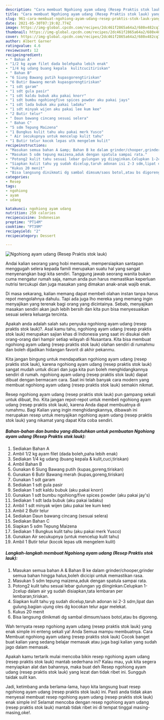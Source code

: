 ```yaml
---
description: "Cara membuat Ngohiong ayam udang (Resep Praktis stok lauk) yang lezat Untuk Jualan"
title: "Cara membuat Ngohiong ayam udang (Resep Praktis stok lauk) yang lezat Untuk Jualan"
slug: 961-cara-membuat-ngohiong-ayam-udang-resep-praktis-stok-lauk-yang-lezat-untuk-jualan
date: 2021-05-30T07:19:02.774Z
image: https://img-global.cpcdn.com/recipes/2dc461f2865a64a2/680x482cq70/ngohiong-ayam-udang-resep-praktis-stok-lauk-foto-resep-utama.jpg
thumbnail: https://img-global.cpcdn.com/recipes/2dc461f2865a64a2/680x482cq70/ngohiong-ayam-udang-resep-praktis-stok-lauk-foto-resep-utama.jpg
cover: https://img-global.cpcdn.com/recipes/2dc461f2865a64a2/680x482cq70/ngohiong-ayam-udang-resep-praktis-stok-lauk-foto-resep-utama.jpg
author: Albert Garner
ratingvalue: 4.6
reviewcount: 12
recipeingredient:
- " Bahan A"
- "1/2 kg ayam filet dada bolehpaha lebih enak"
- "1/4 kg udang buang kepala  kulitcucitiriskan"
- " Bahan B"
- "6 Siung Bawang putih kupasgorengtiriskan"
- "6 Butir Bawang merah kupasgorengtiriskan"
- "1 sdt garam"
- "1 sdt gula pasir"
- "1 sdt kaldu bubuk aku pakai knorr"
- "1 sdt bumbu ngohiongfive spices powder aku pakai jays"
- "1 sdt lada bubuk aku pakai ladaku"
- "1 sdt minyak wijen aku pakai lee kum kee"
- "2 Butir telur"
- " Daun bawang cincang sesuai selera"
- " Bahan C"
- "5 sdm Tepung Maizena"
- "1 Bungkus kulit tahu aku pakai merk Yusco"
- " Air secukupnya untuk mencelup kulit tahu"
- "1 Butir telur kocok lepas utk mengelem kulit"
recipeinstructions:
- "Masukan semua bahan A &amp; Bahan B ke dalam grinder/chooper,grinder semua bahan hingga halus,boleh dicicipi untuk memastikan rasa."
- "Masukan 5 sdm tepung maizena,aduk dengan spatula sampai rata."
- "Potong2 kulit tahu sesuai lebar gulungan yg diinginkan.Celupkan 1-2celup dalam air yg sudah disiapkan,tata lembaran per lembaran,tiriskan."
- "Siapkan kulit tahu yg sudah dicelup,taruh adonan isi 2-3 sdm,lipat dan gulung.bagian ujung oles dg kocokan telur agar melekat."
- "Kukus 20 menit"
- "Bisa langsung dinikmati dg sambal dimsum/saos botol,atau bs digoreng."
categories:
- Resep
tags:
- ngohiong
- ayam
- udang

katakunci: ngohiong ayam udang 
nutrition: 259 calories
recipecuisine: Indonesian
preptime: "PT14M"
cooktime: "PT39M"
recipeyield: "2"
recipecategory: Dessert

---
```



![Ngohiong ayam udang (Resep Praktis stok lauk)](https://img-global.cpcdn.com/recipes/2dc461f2865a64a2/680x482cq70/ngohiong-ayam-udang-resep-praktis-stok-lauk-foto-resep-utama.jpg)

Andai kalian seorang yang hobi memasak, mempersiapkan santapan menggugah selera kepada famili merupakan suatu hal yang sangat menyenangkan bagi kita sendiri. Tanggung jawab seorang  wanita bukan cuma mengatur rumah saja, namun anda pun harus memastikan keperluan nutrisi tercukupi dan juga masakan yang dimakan anak-anak wajib enak.

Di masa  sekarang, kalian memang dapat membeli olahan instan tanpa harus repot mengolahnya dahulu. Tapi ada juga lho mereka yang memang ingin menyajikan yang terenak bagi orang yang dicintainya. Sebab, menyajikan masakan sendiri akan jauh lebih bersih dan kita pun bisa menyesuaikan sesuai selera keluarga tercinta. 



Apakah anda adalah salah satu penyuka ngohiong ayam udang (resep praktis stok lauk)?. Asal kamu tahu, ngohiong ayam udang (resep praktis stok lauk) merupakan sajian khas di Indonesia yang saat ini disukai oleh orang-orang dari hampir setiap wilayah di Nusantara. Kita bisa membuat ngohiong ayam udang (resep praktis stok lauk) olahan sendiri di rumahmu dan boleh dijadikan hidangan favorit di akhir pekanmu.

Kita jangan bingung untuk mendapatkan ngohiong ayam udang (resep praktis stok lauk), karena ngohiong ayam udang (resep praktis stok lauk) sangat mudah untuk dicari dan juga kita pun boleh menghidangkannya sendiri di rumah. ngohiong ayam udang (resep praktis stok lauk) dapat dibuat dengan bermacam cara. Saat ini telah banyak cara modern yang membuat ngohiong ayam udang (resep praktis stok lauk) semakin nikmat.

Resep ngohiong ayam udang (resep praktis stok lauk) pun gampang sekali untuk dibuat, lho. Kita jangan repot-repot untuk membeli ngohiong ayam udang (resep praktis stok lauk), karena Anda dapat membuatnya di rumahmu. Bagi Kalian yang ingin menghidangkannya, dibawah ini merupakan resep untuk menyajikan ngohiong ayam udang (resep praktis stok lauk) yang nikamat yang dapat Kita coba sendiri.

<!--inarticleads1-->

##### Bahan-bahan dan bumbu yang dibutuhkan untuk pembuatan Ngohiong ayam udang (Resep Praktis stok lauk):

1. Sediakan  Bahan A
1. Ambil 1/2 kg ayam filet (dada boleh,paha lebih enak)
1. Sediakan 1/4 kg udang (buang kepala &amp; kulit,cuci,tiriskan)
1. Ambil  Bahan B
1. Gunakan 6 Siung Bawang putih (kupas,goreng,tiriskan)
1. Gunakan 6 Butir Bawang merah (kupas,goreng,tiriskan)
1. Gunakan 1 sdt garam
1. Sediakan 1 sdt gula pasir
1. Sediakan 1 sdt kaldu bubuk (aku pakai knorr)
1. Gunakan 1 sdt bumbu ngohiong/five spices powder (aku pakai jay&#39;s)
1. Sediakan 1 sdt lada bubuk (aku pakai ladaku)
1. Ambil 1 sdt minyak wijen (aku pakai lee kum kee)
1. Ambil 2 Butir telur
1. Sediakan  Daun bawang cincang (sesuai selera)
1. Sediakan  Bahan C
1. Siapkan 5 sdm Tepung Maizena
1. Sediakan 1 Bungkus kulit tahu (aku pakai merk Yusco)
1. Gunakan  Air secukupnya (untuk mencelup kulit tahu)
1. Ambil 1 Butir telur (kocok lepas utk mengelem kulit)




<!--inarticleads2-->

##### Langkah-langkah membuat Ngohiong ayam udang (Resep Praktis stok lauk):

1. Masukan semua bahan A &amp; Bahan B ke dalam grinder/chooper,grinder semua bahan hingga halus,boleh dicicipi untuk memastikan rasa.
1. Masukan 5 sdm tepung maizena,aduk dengan spatula sampai rata.
1. Potong2 kulit tahu sesuai lebar gulungan yg diinginkan.Celupkan 1-2celup dalam air yg sudah disiapkan,tata lembaran per lembaran,tiriskan.
1. Siapkan kulit tahu yg sudah dicelup,taruh adonan isi 2-3 sdm,lipat dan gulung.bagian ujung oles dg kocokan telur agar melekat.
1. Kukus 20 menit
1. Bisa langsung dinikmati dg sambal dimsum/saos botol,atau bs digoreng.




Wah ternyata resep ngohiong ayam udang (resep praktis stok lauk) yang enak simple ini enteng sekali ya! Anda Semua mampu membuatnya. Cara Membuat ngohiong ayam udang (resep praktis stok lauk) Cocok banget buat kalian yang sedang belajar memasak atau juga bagi kalian yang sudah jago dalam memasak.

Apakah kamu tertarik mulai mencoba bikin resep ngohiong ayam udang (resep praktis stok lauk) mantab sederhana ini? Kalau mau, yuk kita segera menyiapkan alat dan bahannya, maka buat deh Resep ngohiong ayam udang (resep praktis stok lauk) yang lezat dan tidak ribet ini. Sungguh taidak sulit kan. 

Jadi, ketimbang anda berlama-lama, hayo kita langsung buat resep ngohiong ayam udang (resep praktis stok lauk) ini. Pasti anda tiidak akan menyesal membuat resep ngohiong ayam udang (resep praktis stok lauk) enak simple ini! Selamat mencoba dengan resep ngohiong ayam udang (resep praktis stok lauk) mantab tidak ribet ini di tempat tinggal masing-masing,oke!.


